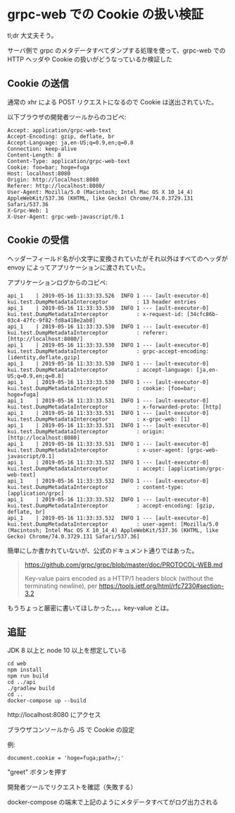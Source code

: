 grpc-web での Cookie の扱い検証
===================================

tl;dr 大丈夫そう。

サーバ側で grpc のメタデータすべてダンプする処理を使って、grpc-web での HTTP ヘッダや Cookie の扱いがどうなっているか検証した

Cookie の送信
----------------

通常の xhr による POST リクエストになるので Cookie は送出されていた。

以下ブラウザの開発者ツールからのコピペ:

```
Accept: application/grpc-web-text
Accept-Encoding: gzip, deflate, br
Accept-Language: ja,en-US;q=0.9,en;q=0.8
Connection: keep-alive
Content-Length: 8
Content-Type: application/grpc-web-text
Cookie: foo=bar; hoge=fuga
Host: localhost:8080
Origin: http://localhost:8080
Referer: http://localhost:8080/
User-Agent: Mozilla/5.0 (Macintosh; Intel Mac OS X 10_14_4) AppleWebKit/537.36 (KHTML, like Gecko) Chrome/74.0.3729.131 Safari/537.36
X-Grpc-Web: 1
X-User-Agent: grpc-web-javascript/0.1
```


Cookie の受信
----------------

ヘッダーフィールド名が小文字に変換されていたがそれ以外はすべてのヘッダが envoy によってアプリケーションに渡されていた。

アプリケーションログからのコピペ:

```
api_1    | 2019-05-16 11:33:33.526  INFO 1 --- [ault-executor-0] kui.test.DumpMetadataInterceptor         : 13 header entries
api_1    | 2019-05-16 11:33:33.530  INFO 1 --- [ault-executor-0] kui.test.DumpMetadataInterceptor         : x-request-id: [34cfc86b-03c4-47fc-9f82-fd8a418e2ab8]
api_1    | 2019-05-16 11:33:33.530  INFO 1 --- [ault-executor-0] kui.test.DumpMetadataInterceptor         : referer: [http://localhost:8080/]
api_1    | 2019-05-16 11:33:33.530  INFO 1 --- [ault-executor-0] kui.test.DumpMetadataInterceptor         : grpc-accept-encoding: [identity,deflate,gzip]
api_1    | 2019-05-16 11:33:33.530  INFO 1 --- [ault-executor-0] kui.test.DumpMetadataInterceptor         : accept-language: [ja,en-US;q=0.9,en;q=0.8]
api_1    | 2019-05-16 11:33:33.530  INFO 1 --- [ault-executor-0] kui.test.DumpMetadataInterceptor         : cookie: [foo=bar; hoge=fuga]
api_1    | 2019-05-16 11:33:33.531  INFO 1 --- [ault-executor-0] kui.test.DumpMetadataInterceptor         : x-forwarded-proto: [http]
api_1    | 2019-05-16 11:33:33.531  INFO 1 --- [ault-executor-0] kui.test.DumpMetadataInterceptor         : x-grpc-web: [1]
api_1    | 2019-05-16 11:33:33.531  INFO 1 --- [ault-executor-0] kui.test.DumpMetadataInterceptor         : origin: [http://localhost:8080]
api_1    | 2019-05-16 11:33:33.531  INFO 1 --- [ault-executor-0] kui.test.DumpMetadataInterceptor         : x-user-agent: [grpc-web-javascript/0.1]
api_1    | 2019-05-16 11:33:33.532  INFO 1 --- [ault-executor-0] kui.test.DumpMetadataInterceptor         : accept: [application/grpc-web-text]
api_1    | 2019-05-16 11:33:33.532  INFO 1 --- [ault-executor-0] kui.test.DumpMetadataInterceptor         : content-type: [application/grpc]
api_1    | 2019-05-16 11:33:33.532  INFO 1 --- [ault-executor-0] kui.test.DumpMetadataInterceptor         : accept-encoding: [gzip, deflate, br]
api_1    | 2019-05-16 11:33:33.532  INFO 1 --- [ault-executor-0] kui.test.DumpMetadataInterceptor         : user-agent: [Mozilla/5.0 (Macintosh; Intel Mac OS X 10_14_4) AppleWebKit/537.36 (KHTML, like Gecko) Chrome/74.0.3729.131 Safari/537.36]
```

簡単にしか書かれていないが、公式のドキュメント通りではあった。

> https://github.com/grpc/grpc/blob/master/doc/PROTOCOL-WEB.md
> 
> Key-value pairs encoded as a HTTP/1 headers block (without the terminating newline), per https://tools.ietf.org/html/rfc7230#section-3.2

もうちょっと厳密に書いてほしかった。。。key-value とは。


追証
------------------

JDK 8 以上と node 10 以上を想定している

```
cd web
npm install
npm run build
cd ../api
./gradlew build
cd ..
docker-compose up --build
```

http://localhost:8080 にアクセス

ブラウザコンソールから JS で Cookie の設定

例:

```
document.cookie = 'hoge=fuga;path=/;'
```

"greet" ボタンを押す

開発者ツールでリクエストを確認（失敗する）

docker-compose の端末で上記のようにメタデータすべてがログ出力される

